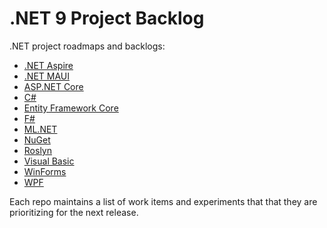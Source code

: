 # .NET 9 Project Backlog

.NET project roadmaps and backlogs:

* [.NET Aspire](https://github.com/dotnet/aspire/issues/1549)
* [.NET MAUI](https://github.com/dotnet/maui/wiki/Roadmap)
* [ASP.NET Core](https://github.com/dotnet/aspnetcore/issues/51834)
* [C#](https://github.com/dotnet/csharplang)
* [Entity Framework Core](https://github.com/dotnet/efcore/issues/29853)
* [F#](https://github.com/fsharp/fslang-design)
* [ML.NET](https://github.com/dotnet/machinelearning/blob/main/ROADMAP.md)
* [NuGet](https://github.com/NuGet/Home/issues/13143)
* [Roslyn](https://github.com/dotnet/roslyn/blob/main/docs/Language%20Feature%20Status.md)
* [Visual Basic](https://github.com/dotnet/vblang)
* [WinForms](https://github.com/dotnet/winforms/blob/main/docs/roadmap.md)
* [WPF](https://github.com/dotnet/wpf/blob/main/roadmap.md)

Each repo maintains a list of work items and experiments that that they are prioritizing for the next release.
